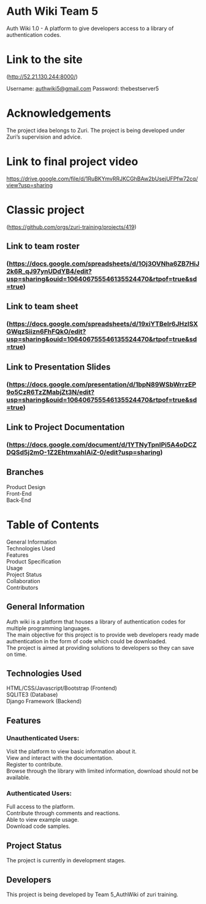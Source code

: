 
# Auth Wiki Team 5
Auth Wiki 1.0 - A platform to give developers access to a library of authentication codes.

# Link to the site
(http://52.21.130.244:8000/)

Username: authwiki5@gmail.com
Password: thebestserver5

# Acknowledgements
The project idea belongs to Zuri. The project is being developed under Zuri’s supervision and advice.

# Link to final project video
https://drive.google.com/file/d/1RuBKYmvRRJKCGhBAw2bUsejUFPfw72cq/view?usp=sharing

# Classic project
(https://github.com/orgs/zuri-training/projects/419)

## Link to team roster
### (https://docs.google.com/spreadsheets/d/1Oj3OVNha6ZB7HiJ2k6R_qJ97ynUDdYB4/edit?usp=sharing&ouid=106406755546135524470&rtpof=true&sd=true)
## Link to team sheet
### (https://docs.google.com/spreadsheets/d/19xiYTBeIr6JHzlSXGWqzSiizn6FhFQkO/edit?usp=sharing&ouid=106406755546135524470&rtpof=true&sd=true)
## Link to Presentation Slides
### (https://docs.google.com/presentation/d/1bpN89WSbWrrzEP9o5CzR6TzZMabjZt3N/edit?usp=sharing&ouid=106406755546135524470&rtpof=true&sd=true)
## Link to Project Documentation
### (https://docs.google.com/document/d/1YTNyTpnIPi5A4oDCZDQSd5j2mO-1Z2EhtmxahlAiZ-0/edit?usp=sharing)

## Branches
Product Design <br />
Front-End <br />
Back-End <br />

# Table of Contents
General Information <br />
Technologies Used <br />
Features <br />
Product Specification <br />
Usage <br />
Project Status <br />
Collaboration <br />
Contributors <br />

## General Information
Auth wiki is a platform that houses a library of authentication codes for multiple programming languages.  <br />
The main objective for this project is to provide web developers ready made authentication in the form of code which could be downloaded.  <br />
The project is aimed at providing solutions to developers so they can save on time.

## Technologies Used
HTML/CSS/Javascript/Bootstrap (Frontend) <br />
SQLITE3 (Database) <br />
Django Framework (Backend) <br />

## Features
### Unauthenticated Users:
Visit the platform to view basic information about it. <br />
View and interact with the documentation. <br />
Register to contribute. <br />
Browse through the library with limited information, download should not be available. <br />

### Authenticated Users:
Full access to the platform. <br />
Contribute through comments and reactions. <br />
Able to view example usage. <br />
Download code samples. <br />


## Project Status
The project is currently in development stages.


## Developers
This project is being developed by Team 5_AuthWiki of zuri training.

